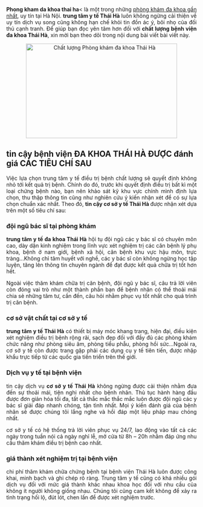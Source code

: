 <p style="text-align:justify"><strong>Phong kham da khoa thai ha</strong>< là một trong những <a href="http://phongkhamphukhoathaiha.webflow.io/posts/phong-kham-da-khoa-uy-tin-tai-ha-noi">phòng khám đa khoa gần nhất</a>, uy tín tại Hà Nội. <strong>trung tâm y tế Thái Hà</strong> luôn không ngừng cải thiện về uy tín dịch vụ song cũng không hạn chế khỏi tin đồn ác ý, bôi nhọ của đối thủ cạnh tranh. Để giúp bạn đọc yên tâm hơn đối với <strong>chất lượng bệnh viện đa khoa Thái Hà</strong>, xin mời bạn theo dõi trong nội dung bài viết bài viết này.</p>

<p style="text-align:center"><img alt="Chất lượng Phòng khám đa khoa Thái Hà" src="http://benhxahoi.xyz/media/images/phong-kham-da-khoa-thai-ha(1).jpg" style="border:none; clear:both; height:250px; margin:0px auto !important; max-width:100%; padding:0px; width:400px" /></p>

<h2>tin cậy bệnh viện ĐA KHOA THÁI HÀ ĐƯỢC đánh giá CÁC TIÊU CHÍ SAU</h2>

<p style="text-align:justify">Việc lựa chọn trung tâm y tế điều trị bệnh chất lượng sẽ quyết định không nhỏ tới kết quả trị bệnh. Chính do đó, trước khi quyết định điều trị bất kì một loại chứng bệnh nào, bạn nên khảo sát kỹ khu vực chính mình định lựa chọn, thu thập thông tin cũng như nghiên cứu ý kiến nhận xét để có sự lựa chọn chuẩn xác nhất. Theo đó, <strong>tin cậy cơ sở y tế Thái Hà </strong>được nhận xét dựa trên một số tiêu chí sau:</p>

<h3>đội ngũ bác sĩ tại phòng khám</h3>

<p style="text-align:justify"><strong>trung tâm y tế đa khoa Thái Hà</strong> hội tụ đội ngũ các y bác sĩ có chuyên môn cao, dày dặn kinh nghiệm trong lĩnh vực xét nghiệm trị các căn bệnh lý phụ khoa, bệnh ở nam giới, bệnh xã hội, căn bệnh khu vực hậu môn, trực tràng...Không chỉ tâm huyết với nghề, các y bác sĩ còn không ngừng học tập luyện, tăng lên thông tin chuyên ngành để đạt được kết quả chữa trị tốt hơn hết.</p>

<p style="text-align:justify">Ngoài việc thăm khám chữa trị căn bệnh, đội ngũ y bác sĩ, câu trả lời viên còn đóng vai trò như một thành phần bạn để bệnh nhân có thể thoải mái chia sẻ những tâm tư, cần đến, câu hỏi nhằm phục vụ tốt nhất cho quá trình trị căn bệnh.</p>

<h3>cơ sở vật chất tại cơ sở y tế</h3>

<p style="text-align:justify"><strong>trung tâm y tế Thái Hà</strong> có thiết bị máy móc khang trang, hiện đại, điều kiện xét nghiệm điều trị bệnh rộng rãi, sạch đẹp đối với đầy đủ các phòng khám chức năng như phòng siêu âm, phòng tiểu phẫu, phòng hồi sức...Ngoài ra, cơ sở y tế còn được trang gặp phải các dụng cụ y tế tiên tiến, được nhập khẩu trực tiếp từ các quốc gia tiến triển trên thế giới.</p>

<h3>Dịch vụ y tế tại bệnh viện</h3>

<p style="text-align:justify">tin cậy dịch vụ <strong>cơ sở y tế Thái Hà</strong> không ngừng được cải thiện nhằm đưa đến sự thoải mái, tiện nghi nhất cho bệnh nhân. Thủ tục hành hàng đầu được đơn giản hóa tối đa, tất cả thắc mắc thắc mắc luôn được đội ngũ các y bác sĩ giải đáp nhanh chóng, tận tình nhất. Mọi ý kiến đánh giá của bệnh nhân sẽ được chúng tôi lắng nghe và hồi đáp một liệu pháp mau chóng nhất.</p>

<p style="text-align:justify">cơ sở y tế có hệ thống trả lời viên phục vụ 24/7, lao động vào tất cả các ngày trong tuần nói cả ngày nghỉ lễ, mở cửa từ 8h &ndash; 20h nhằm đáp ứng nhu cầu thăm khám điều trị bệnh cao nhất.</p>

<h3>giá thành xét nghiệm trị tại bệnh viện</h3>

<p style="text-align:justify">chi phí thăm khám chữa chứng bệnh tại bệnh viện Thái Hà luôn được công khai, minh bạch và ghi chép rõ ràng. Trung tâm y tế cũng có khá nhiều gói dịch vụ đối với mức giá thành khác nhau khoa học đối với nhu cầu của không ít người không giống nhau. Chúng tôi cũng cam kết không để xảy ra tình trạng hối lộ, đút lót, chen lấn để được xét nghiệm trước.</p>

<p style="text-align:justify">&nbsp;</p>
